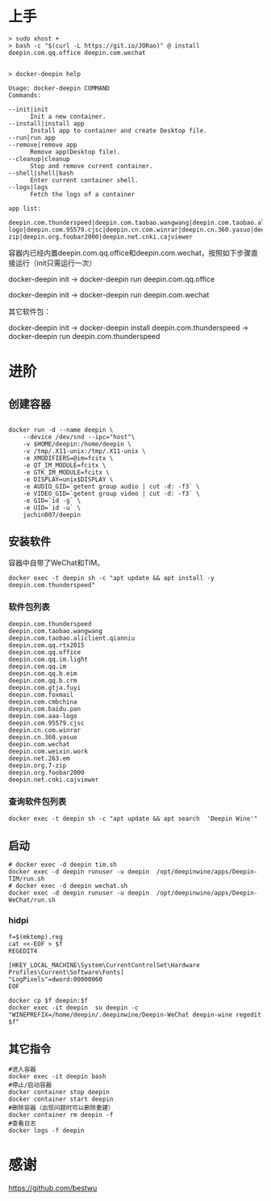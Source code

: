 
# 上手

```
> sudo xhost +
> bash -c "$(curl -L https://git.io/JORao)" @ install deepin.com.qq.office deepin.com.wechat


> docker-deepin help

Usage: docker-deepin COMMAND
Commands:

--init|init
      Init a new container.
--install|install app
      Install app to container and create Desktop file.
--run|run app
--remove|remove app
      Remove app(Desktop file).
--cleanup|cleanup
      Stop and remove current container.
--shell|shell|bash
      Enter current container shell.
--logs|logs
      Fetch the logs of a container

app list: 
      deepin.com.thunderspeed|deepin.com.taobao.wangwang|deepin.com.taobao.aliclient.qianniu|deepin.com.qq.rtx2015|deepin.com.qq.office|deepin.com.qq.im.light|deepin.com.qq.im|deepin.com.qq.b.eim|deepin.com.qq.b.crm|deepin.com.gtja.fuyi|deepin.com.foxmail|deepin.com.cmbchina|deepin.com.baidu.pan|deepin.com.aaa-logo|deepin.com.95579.cjsc|deepin.cn.com.winrar|deepin.cn.360.yasuo|deepin.com.wechat|deepin.com.weixin.work|deepin.net.263.em|deepin.org.7-zip|deepin.org.foobar2000|deepin.net.cnki.cajviewer

```

容器内已经内置deepin.com.qq.office和deepin.com.wechat，按照如下步骤直接运行（init只需运行一次）

docker-deepin init -> docker-deepin run deepin.com.qq.office

docker-deepin init -> docker-deepin run deepin.com.wechat

其它软件包：

docker-deepin init -> docker-deepin install deepin.com.thunderspeed -> docker-deepin run deepin.com.thunderspeed 




# 进阶

## 创建容器

```

docker run -d --name deepin \
    --device /dev/snd --ipc="host"\
    -v $HOME/deepin:/home/deepin \
    -v /tmp/.X11-unix:/tmp/.X11-unix \
    -e XMODIFIERS=@im=fcitx \
    -e QT_IM_MODULE=fcitx \
    -e GTK_IM_MODULE=fcitx \
    -e DISPLAY=unix$DISPLAY \
    -e AUDIO_GID=`getent group audio | cut -d: -f3` \
    -e VIDEO_GID=`getent group video | cut -d: -f3` \
    -e GID=`id -g` \
    -e UID=`id -u` \
    jachin007/deepin
```

## 安装软件

容器中自带了WeChat和TIM。

```
docker exec -t deepin sh -c "apt update && apt install -y  deepin.com.thunderspeed"
```

### 软件包列表

```
deepin.com.thunderspeed
deepin.com.taobao.wangwang
deepin.com.taobao.aliclient.qianniu
deepin.com.qq.rtx2015
deepin.com.qq.office
deepin.com.qq.im.light
deepin.com.qq.im
deepin.com.qq.b.eim
deepin.com.qq.b.crm
deepin.com.gtja.fuyi
deepin.com.foxmail
deepin.com.cmbchina
deepin.com.baidu.pan
deepin.com.aaa-logo
deepin.com.95579.cjsc
deepin.cn.com.winrar
deepin.cn.360.yasuo
deepin.com.wechat
deepin.com.weixin.work
deepin.net.263.em
deepin.org.7-zip
deepin.org.foobar2000
deepin.net.cnki.cajviewer
```

### 查询软件包列表

```
docker exec -t deepin sh -c "apt update && apt search  'Deepin Wine'"
```

## 启动

```
# docker exec -d deepin tim.sh
docker exec -d deepin runuser -u deepin  /opt/deepinwine/apps/Deepin-TIM/run.sh
# docker exec -d deepin wechat.sh
docker exec -d deepin runuser -u deepin  /opt/deepinwine/apps/Deepin-WeChat/run.sh
```

### hidpi

```
f=$(mktemp).reg
cat <<-EOF > $f
REGEDIT4

[HKEY_LOCAL_MACHINE\System\CurrentControlSet\Hardware Profiles\Current\Software\Fonts]
"LogPixels"=dword:00000060
EOF

docker cp $f deepin:$f
docker exec -it deepin  su deepin -c "WINEPREFIX=/home/deepin/.deepinwine/Deepin-WeChat deepin-wine regedit $f"
```

## 其它指令

```
#进入容器
docker exec -it deepin bash
#停止/启动容器
docker container stop deepin
docker container start deepin
#删除容器（出现问题时可以删除重建）
docker container rm deepin -f
#查看日志
docker logs -f deepin
```

# 感谢

<https://github.com/bestwu>


